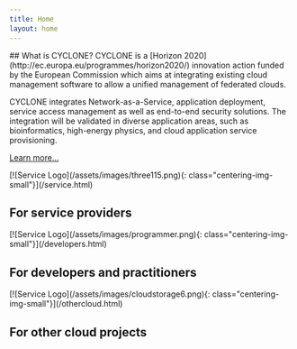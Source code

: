 ```yaml
---
title: Home
layout: home
---
```

<div class="row">
<div class="col-md-12">
## What is CYCLONE?
CYCLONE is a [Horizon 2020](http://ec.europa.eu/programmes/horizon2020/) innovation action funded by the European Commission which aims at integrating existing cloud management software to allow a unified management of federated clouds.

CYCLONE integrates Network-as-a-Service, application deployment, service access management as well as end-to-end security solutions. The integration will be validated in diverse application areas, such as bioinformatics, high-energy physics, and cloud application service provisioning.

[Learn more...](/about.html#objectives)
</div>
</div>

<div class="row">

<div class="col-md-4">
[![Service Logo](/assets/images/three115.png){: class="centering-img-small"}](/service.html)

<h2 class= "centering-txt">  For service providers</h2>
</div>

<div class="col-md-4">
[![Service Logo](/assets/images/programmer.png){: class="centering-img-small"}](/developers.html)

<h2 class= "centering-txt">For developers and practitioners</h2>
</div>

<div class="col-md-4">
[![Service Logo](/assets/images/cloudstorage6.png){: class="centering-img-small"}](/othercloud.html)

<h2 class= "centering-txt">For other cloud projects</h2>
</div>

</div>
